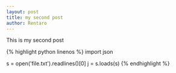 ```yaml
---
layout: post
title: my second post
author: Rentaro
---
```


This is my second post

{% highlight python linenos %}
import json

s = open('file.txt').readlines()[0]
j = s.loads(s)
{% endhighlight %}

